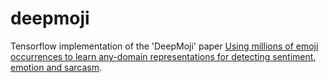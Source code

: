 # deepmoji
Tensorflow implementation of the 'DeepMoji' paper [Using millions of emoji occurrences to learn any-domain representations
for detecting sentiment, emotion and sarcasm](https://arxiv.org/pdf/1708.00524.pdf).